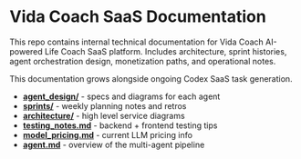 # Vida Coach SaaS Documentation

This repo contains internal technical documentation for Vida Coach AI-powered Life Coach SaaS platform. Includes architecture, sprint histories, agent orchestration design, monetization paths, and operational notes.

This documentation grows alongside ongoing Codex SaaS task generation.

* **[agent_design/](agent_design/)** - specs and diagrams for each agent
* **[sprints/](sprints/)** - weekly planning notes and retros
* **[architecture/](architecture/)** - high level service diagrams
* **[testing_notes.md](testing_notes.md)** - backend + frontend testing tips
* **[model_pricing.md](model_pricing.md)** - current LLM pricing info
* **[agent.md](agent.md)** - overview of the multi-agent pipeline
